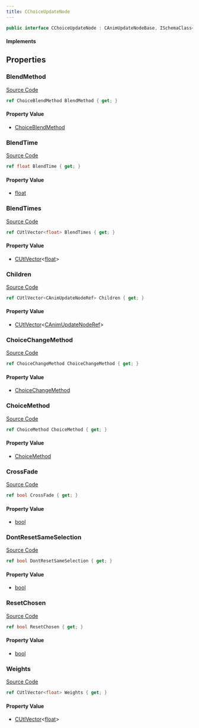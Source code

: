 ```yaml
---
title: CChoiceUpdateNode
---
```


```csharp
public interface CChoiceUpdateNode : CAnimUpdateNodeBase, ISchemaClass<CAnimUpdateNodeBase>, ISchemaClass<CChoiceUpdateNode>, ISchemaField, ISchemaClass, INativeHandle
```

#### Implements

## Properties

### BlendMethod

[Source Code](https://github.com/swiftly-solution/swiftlys2/blob/main/managed/src/SwiftlyS2.Generated/Schemas/Interfaces/CChoiceUpdateNode.cs#L27)

```csharp
ref ChoiceBlendMethod BlendMethod { get; }
```

#### Property Value

- [ChoiceBlendMethod](/docs/api/shared/schemadefinitions/choiceblendmethod)

### BlendTime

[Source Code](https://github.com/swiftly-solution/swiftlys2/blob/main/managed/src/SwiftlyS2.Generated/Schemas/Interfaces/CChoiceUpdateNode.cs#L29)

```csharp
ref float BlendTime { get; }
```

#### Property Value

- [float](https://learn.microsoft.com/dotnet/api/system.single)

### BlendTimes

[Source Code](https://github.com/swiftly-solution/swiftlys2/blob/main/managed/src/SwiftlyS2.Generated/Schemas/Interfaces/CChoiceUpdateNode.cs#L21)

```csharp
ref CUtlVector<float> BlendTimes { get; }
```

#### Property Value

- [CUtlVector](/docs/api/-1)<[float](https://learn.microsoft.com/dotnet/api/system.single)>

### Children

[Source Code](https://github.com/swiftly-solution/swiftlys2/blob/main/managed/src/SwiftlyS2.Generated/Schemas/Interfaces/CChoiceUpdateNode.cs#L17)

```csharp
ref CUtlVector<CAnimUpdateNodeRef> Children { get; }
```

#### Property Value

- [CUtlVector](/docs/api/-1)<[CAnimUpdateNodeRef](/docs/api/shared/schemadefinitions/canimupdatenoderef)>

### ChoiceChangeMethod

[Source Code](https://github.com/swiftly-solution/swiftlys2/blob/main/managed/src/SwiftlyS2.Generated/Schemas/Interfaces/CChoiceUpdateNode.cs#L25)

```csharp
ref ChoiceChangeMethod ChoiceChangeMethod { get; }
```

#### Property Value

- [ChoiceChangeMethod](/docs/api/shared/schemadefinitions/choicechangemethod)

### ChoiceMethod

[Source Code](https://github.com/swiftly-solution/swiftlys2/blob/main/managed/src/SwiftlyS2.Generated/Schemas/Interfaces/CChoiceUpdateNode.cs#L23)

```csharp
ref ChoiceMethod ChoiceMethod { get; }
```

#### Property Value

- [ChoiceMethod](/docs/api/shared/schemadefinitions/choicemethod)

### CrossFade

[Source Code](https://github.com/swiftly-solution/swiftlys2/blob/main/managed/src/SwiftlyS2.Generated/Schemas/Interfaces/CChoiceUpdateNode.cs#L31)

```csharp
ref bool CrossFade { get; }
```

#### Property Value

- [bool](https://learn.microsoft.com/dotnet/api/system.boolean)

### DontResetSameSelection

[Source Code](https://github.com/swiftly-solution/swiftlys2/blob/main/managed/src/SwiftlyS2.Generated/Schemas/Interfaces/CChoiceUpdateNode.cs#L35)

```csharp
ref bool DontResetSameSelection { get; }
```

#### Property Value

- [bool](https://learn.microsoft.com/dotnet/api/system.boolean)

### ResetChosen

[Source Code](https://github.com/swiftly-solution/swiftlys2/blob/main/managed/src/SwiftlyS2.Generated/Schemas/Interfaces/CChoiceUpdateNode.cs#L33)

```csharp
ref bool ResetChosen { get; }
```

#### Property Value

- [bool](https://learn.microsoft.com/dotnet/api/system.boolean)

### Weights

[Source Code](https://github.com/swiftly-solution/swiftlys2/blob/main/managed/src/SwiftlyS2.Generated/Schemas/Interfaces/CChoiceUpdateNode.cs#L19)

```csharp
ref CUtlVector<float> Weights { get; }
```

#### Property Value

- [CUtlVector](/docs/api/-1)<[float](https://learn.microsoft.com/dotnet/api/system.single)>

